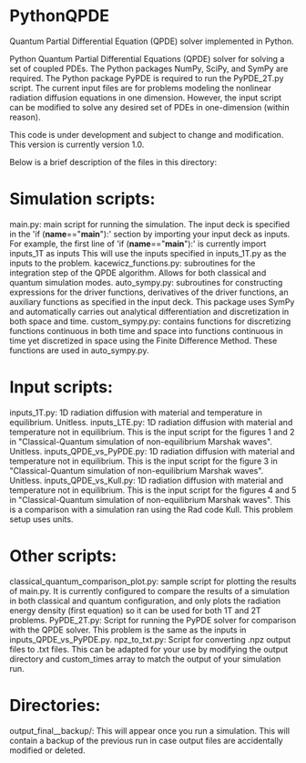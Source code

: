 # PythonQPDE
Quantum Partial Differential Equation (QPDE) solver implemented in Python.

Python Quantum Partial Differential Equations (QPDE) solver for solving a set of coupled PDEs. The Python packages NumPy, SciPy, and SymPy are required. 
The Python package PyPDE is required to run the PyPDE_2T.py script. The current input files are for problems modeling the nonlinear radiation diffusion equations 
in one dimension. However, the input script can be modified to solve any desired set of PDEs in one-dimension (within reason).

This code is under development and subject to change and modification. This version is currently version 1.0.

Below is a brief description of the files in this directory:

# Simulation scripts:
main.py: main script for running the simulation. The input deck is specified in the 'if (__name__=="__main__"):' section by importing
            your input deck as inputs. For example, the first line of 'if (__name__=="__main__"):' is currently
            import inputs_1T as inputs
            This will use the inputs specified in inputs_1T.py as the inputs to the problem.
kacewicz_functions.py: subroutines for the integration step of the QPDE algorithm. Allows for both classical and quantum simulation modes.
auto_sympy.py: subroutines for constructing expressions for the driver functions, derivatives of the driver functions, an auxiliary functions
            as specified in the input deck. This package uses SymPy and automatically carries out analytical differentiation and discretization
            in both space and time.
custom_sympy.py: contains functions for discretizing functions continuous in both time and space into functions continuous in time yet discretized
            in space using the Finite Difference Method. These functions are used in auto_sympy.py.

# Input scripts:
inputs_1T.py: 1D radiation diffusion with material and temperature in equilibrium. Unitless.
inputs_LTE.py: 1D radiation diffusion with material and temperature not in equilibrium. This is the input script for the figures 1 and 2 in 
            "Classical-Quantum simulation of non-equilibrium Marshak waves". Unitless.
inputs_QPDE_vs_PyPDE.py: 1D radiation diffusion with material and temperature not in equilibrium. This is the input script for the figure 3 in 
            "Classical-Quantum simulation of non-equilibrium Marshak waves". Unitless.
inputs_QPDE_vs_Kull.py: 1D radiation diffusion with material and temperature not in equilibrium. This is the input script for the figures 4 and 5 in 
            "Classical-Quantum simulation of non-equilibrium Marshak waves". This is a comparison with a simulation ran using the Rad code Kull.
            This problem setup uses units.

# Other scripts:
classical_quantum_comparison_plot.py: sample script for plotting the results of main.py. It is currently configured to compare the results of a
            simulation in both classical and quantum configuration, and only plots the radiation energy density (first equation) so it can be used
            for both 1T and 2T problems.
PyPDE_2T.py: Script for running the PyPDE solver for comparison with the QPDE solver. This problem is the same as the inputs in
            inputs_QPDE_vs_PyPDE.py.
npz_to_txt.py: Script for converting .npz output files to .txt files. This can be adapted for your use by modifying the output directory and
            custom_times array to match the output of your simulation run.

# Directories:
output_final__backup/: This will appear once you run a simulation. This will contain a backup of the previous run in case output files are 
            accidentally modified or deleted.
